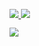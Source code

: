 <p>
    <a href="https://pypi.org/project/{{cookiecutter.pypi_package_name}}/" target="_blank">
        <img src="https://img.shields.io/pypi/v/{{cookiecutter.pypi_package_name}}" />
    </a>
    <a href="https://pypi.org/project/{{cookiecutter.pypi_package_name}}" target="_blank">
        <img src="https://img.shields.io/pypi/dw/{{cookiecutter.pypi_package_name}}" />
    </a>
</p>
<a href="https://microsoft.github.io/teams-ai" target="_blank">
    <img src="https://img.shields.io/badge/📖 Getting Started-blue?style=for-the-badge" />
</a>
